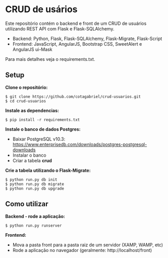 # CRUD de usários

Este repositório contém o backend e front de um CRUD de usuários utilizando REST API com Flask e Flask-SQLAlchemy.

* Backend: Python, Flask, Flask-SQLAlchemy, Flask-Migrate, Flask-Script
* Frontend: JavaScript, AngularJS, Bootstrap CSS, SweetAlert e AngularJS ui-Mask

Para mais detalhes veja o requirements.txt.


## **Setup**

**Clone o repositório:**
```
$ git clone https://github.com/cotagabriel/crud-usuarios.git
$ cd crud-usuarios
```


**Instale as dependencias:**
```
$ pip install -r requirements.txt
```


**Instale o banco de dados Postgres:**
* Baixar PostgreSQL v10.3: https://www.enterprisedb.com/downloads/postgres-postgresql-downloads
* Instalar o banco
* Criar a tabela **crud**


**Crie a tabela utilizando o Flask-Migrate:**
```
$ python run.py db init
$ python run.py db migrate
$ python run.py db upgrade
```


## **Como utilizar**

**Backend - rode a aplicação:**
```
$ python run.py runserver
```


**Frontend:**
* Mova a pasta front para a pasta raiz de um servidor (XAMP, WAMP, etc)
* Rode a aplicação no navegador (geralmente: http://localhost/front)
